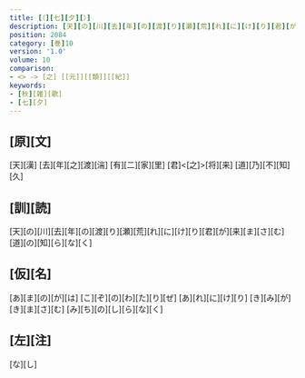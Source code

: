 ```yaml
---
title: [（][七][夕][）]
description: [天][の][川][去][年][の][渡][り][瀬][荒][れ][に][け][り][君][が][来][ま][さ][む][道][の][知][ら][な][く]
position: 2084
category: [巻]10
version: '1.0'
volume: 10
comparison:
- <> -> [之] [[元]][[類]][[紀]]
keywords:
- [秋][雑][歌]
- [七][夕]
---
```


## [原][文]

[天][漢] [去][年][之][渡][湍] [有][二][家][里] [君]<[之]>[将][来] [道][乃][不][知][久]

## [訓][読]

[天][の][川][去][年][の][渡][り][瀬][荒][れ][に][け][り][君][が][来][ま][さ][む][道][の][知][ら][な][く]

## [仮][名]

[あ][ま][の][が][は] [こ][ぞ][の][わ][た][り][ぜ] [あ][れ][に][け][り] [き][み][が][き][ま][さ][む] [み][ち][の][し][ら][な][く]

## [左][注]

[な][し]
